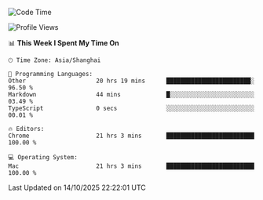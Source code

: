 <!--START_SECTION:waka-->
![Code Time](http://img.shields.io/badge/Code%20Time-4%2C525%20hrs%2025%20mins-blue)

![Profile Views](http://img.shields.io/badge/Profile%20Views-1-blue)

📊 **This Week I Spent My Time On** 

```text
🕑︎ Time Zone: Asia/Shanghai

💬 Programming Languages: 
Other                    20 hrs 19 mins      ████████████████████████░   96.50 % 
Markdown                 44 mins             █░░░░░░░░░░░░░░░░░░░░░░░░   03.49 % 
TypeScript               0 secs              ░░░░░░░░░░░░░░░░░░░░░░░░░   00.01 % 

🔥 Editors: 
Chrome                   21 hrs 3 mins       █████████████████████████   100.00 % 

💻 Operating System: 
Mac                      21 hrs 3 mins       █████████████████████████   100.00 % 
```


 Last Updated on 14/10/2025 22:22:01 UTC
<!--END_SECTION:waka-->